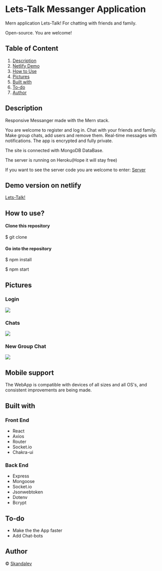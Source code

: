 
# Lets-Talk Messanger Application

Mern application Lets-Talk! For chatting with friends and family.

Open-source. You are welcome!



## Table of Content

1. [ Description ](#Description)
2. [ Netlify Demo ](#Demo)
3. [ How to Use ](#use)
4. [ Pictures ](#Pictures)
5. [ Built with ](#Builtwith)
6. [ To-do ](#To-do)
7. [ Author ](#Author)



## Description <a name="Description"></a>

 Responsive Messanger made with the Mern stack.

 You are welcome to register and log in. Chat with your friends and family.
Make group chats, add users and remove them. 
Real-time messages with notifications.
The app is encrypted and fully private.

 The site is connected with MongoDB DataBase.

 The server is running on Heroku(Hope it will stay free)

 If you want to see the server code you are welcome to enter: [Server](https://github.com/Skandalev/Lets-Talk-server)
 

## Demo version on netlify <a name="Demo"></a>
[Lets-Talk!](https://lets-talk-skandalev.netlify.app/)


## How to use? <a name="use"></a>

#### Clone this repository
$ git clone              

#### Go into the repository

$ npm install

$ npm start


## Pictures <a name="Pictures"></a>

### Login

![](https://res.cloudinary.com/dumgi49os/image/upload/v1667720503/samples/gitHub/login_xkobre.png)

### Chats

![](https://res.cloudinary.com/dumgi49os/image/upload/v1667720801/samples/gitHub/newChat_flpmeq.png)

### New Group Chat

![](https://res.cloudinary.com/dumgi49os/image/upload/v1667720793/samples/gitHub/newGroupchat_k4zx9c.png)



## Mobile support
The WebApp is compatible with devices of all sizes and all OS's, and consistent improvements are being made.



## Built with  <a name="Builtwith"></a>

### Front End
- React
- Axios
- Router
- Socket.io
- Chakra-ui

### Back End

- Express
- Mongoose
- Socket.io
- Jsonwebtoken 
- Dotenv
- Bcrypt


## To-do   <a name="To-do"></a>
- Make the the App faster
- Add Chat-bots

## Author  <a name="Author"></a>

© [Skandalev ](https://github.com/Skandalev)

